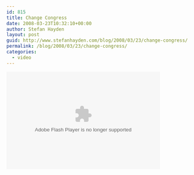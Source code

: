 ```yaml
---
id: 815
title: Change Congress
date: 2008-03-23T10:32:10+00:00
author: Stefan Hayden
layout: post
guid: http://www.stefanhayden.com/blog/2008/03/23/change-congress/
permalink: /blog/2008/03/23/change-congress/
categories:
  - video
---
```

<object type="application/x-shockwave-flash" data="http://blip.tv/scripts/flash/showplayer.swf?tabType3=guide&tabUrl3=http%3A%2F%2Fchange%2Dcongress%2Eblip%2Etv%2Frss%2Fflash%2F%3Fsort%3D%7Edate&tabTitle3=Episodes&tabType2=guide&tabUrl2=http%3A%2F%2Fchange%2Dcongress%2Eblip%2Etv%2Frss%2Fflash&tabTitle2=Episodes&tabType1=details&tabUrl1=undefined&tabTitle1=About&enablejs=true&feedurl=http%3A%2F%2Fchange%2Dcongress%2Eblip%2Etv%2Frss%2Fflash&file=http%3A%2F%2Fblip%2Etv%2Frss%2Fflash%2F770720&brandlink=http%3A%2F%2Fchange%2Dcongress%2Eorg&brandname=change%2Dcongress%2Eorg&showplayerpath=http%3A%2F%2Fblip%2Etv%2Fscripts%2Fflash%2Fshowplayer%2Eswf" width="400" height="255" allowfullscreen="true" id="showplayer"><param name="movie" value="http://blip.tv/scripts/flash/showplayer.swf?tabType3=guide&tabUrl3=http%3A%2F%2Fchange%2Dcongress%2Eblip%2Etv%2Frss%2Fflash%2F%3Fsort%3D%7Edate&tabTitle3=Episodes&tabType2=guide&tabUrl2=http%3A%2F%2Fchange%2Dcongress%2Eblip%2Etv%2Frss%2Fflash&tabTitle2=Episodes&tabType1=details&tabUrl1=undefined&tabTitle1=About&enablejs=true&feedurl=http%3A%2F%2Fchange%2Dcongress%2Eblip%2Etv%2Frss%2Fflash&file=http%3A%2F%2Fblip%2Etv%2Frss%2Fflash%2F770720&brandlink=http%3A%2F%2Fchange%2Dcongress%2Eorg&brandname=change%2Dcongress%2Eorg&showplayerpath=http%3A%2F%2Fblip%2Etv%2Fscripts%2Fflash%2Fshowplayer%2Eswf" /><param name="quality" value="best" /><embed src="http://blip.tv/scripts/flash/showplayer.swf?tabType3=guide&tabUrl3=http%3A%2F%2Fchange%2Dcongress%2Eblip%2Etv%2Frss%2Fflash%2F%3Fsort%3D%7Edate&tabTitle3=Episodes&tabType2=guide&tabUrl2=http%3A%2F%2Fchange%2Dcongress%2Eblip%2Etv%2Frss%2Fflash&tabTitle2=Episodes&tabType1=details&tabUrl1=undefined&tabTitle1=About&enablejs=true&feedurl=http%3A%2F%2Fchange%2Dcongress%2Eblip%2Etv%2Frss%2Fflash&file=http%3A%2F%2Fblip%2Etv%2Frss%2Fflash%2F770720&brandlink=http%3A%2F%2Fchange%2Dcongress%2Eorg&brandname=change%2Dcongress%2Eorg&showplayerpath=http%3A%2F%2Fblip%2Etv%2Fscripts%2Fflash%2Fshowplayer%2Eswf" quality="best" width="400" height="255" name="showplayer" type="application/x-shockwave-flash"></embed></object>